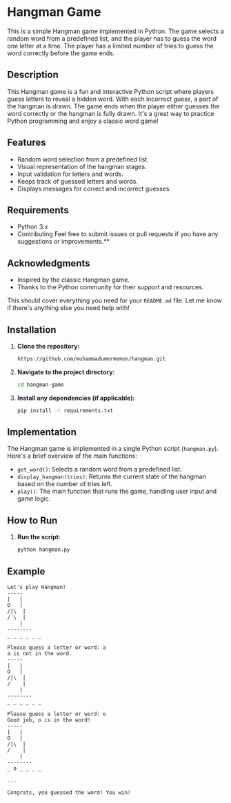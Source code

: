 # Hangman Game

This is a simple Hangman game implemented in Python. The game selects a random word from a predefined list, and the player has to guess the word one letter at a time. The player has a limited number of tries to guess the word correctly before the game ends.

## Description

This Hangman game is a fun and interactive Python script where players guess letters to reveal a hidden word. With each incorrect guess, a part of the hangman is drawn. The game ends when the player either guesses the word correctly or the hangman is fully drawn. It's a great way to practice Python programming and enjoy a classic word game!

## Features

- Random word selection from a predefined list.
- Visual representation of the hangman stages.
- Input validation for letters and words.
- Keeps track of guessed letters and words.
- Displays messages for correct and incorrect guesses.

## Requirements

- Python 3.x
- Contributing
Feel free to submit issues or pull requests if you have any suggestions or improvements.**

## Acknowledgments
- Inspired by the classic Hangman game.
- Thanks to the Python community for their support and resources.

This should cover everything you need for your `README.md` file. Let me know if there's anything else you need help with!


## Installation

1. **Clone the repository:**
    ```bash
    https://github.com/muhammadumermemon/hangman.git
    ```

2. **Navigate to the project directory:**
    ```bash
    cd hangman-game
    ```

3. **Install any dependencies (if applicable):**
    ```bash
    pip install -r requirements.txt
    ```

## Implementation

The Hangman game is implemented in a single Python script (`hangman.py`). Here's a brief overview of the main functions:

- `get_word()`: Selects a random word from a predefined list.
- `display_hangman(tries)`: Returns the current state of the hangman based on the number of tries left.
- `play()`: The main function that runs the game, handling user input and game logic.

## How to Run

1. **Run the script:**
    ```bash
    python hangman.py
    ```

## Example

```plaintext
Let's play Hangman!
-----
|   |
O   |
/|\  |
/ \  |
    |
--------
_ _ _ _ _ _

Please guess a letter or word: a
a is not in the word.
-----
|   |
O   |
/|\  |
/    |
    |
--------
_ _ _ _ _ _

Please guess a letter or word: o
Good job, o is in the word!
-----
|   |
O   |
/|\  |
/    |
    |
--------
_ o _ _ _ _

...

Congrats, you guessed the word! You win!











